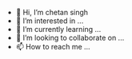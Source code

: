 - 👋 Hi, I’m chetan singh
- 👀 I’m interested in ...
- 🌱 I’m currently learning ...
- 💞️ I’m looking to collaborate on ...
- 📫 How to reach me ...

<!---
webeechetan/webeechetan is a ✨ special ✨ repository because its `README.md` (this file) appears on your GitHub profile.
You can click the Preview link to take a look at your changes.
--->
